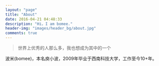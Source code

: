 ```yaml
---
layout: "page"
title: "About"
date: 2016-04-21 04:48:33
description: "Hi，I am bomee."
header-img: "images/header_bg/about.jpg"
comments: true
---
```



> 世界上优秀的人那么多，我也想成为其中的一个

波米(bomee)，本名庾小波，2009年毕业于西南科技大学，工作至今10+年。